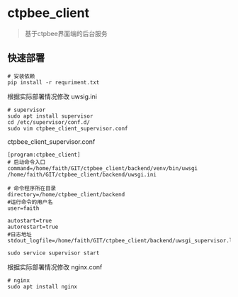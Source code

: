 # ctpbee_client  
> 基于ctpbee界面端的后台服务

## 快速部署
```
# 安装依赖
pip install -r requriment.txt

```
根据实际部署情况修改 uwsig.ini
```
# supervisor
sudo apt install supervisor
cd /etc/supervisor/conf.d/
sudo vim ctpbee_client_supervisor.conf
```
ctpbee_client_supervisor.conf
```
[program:ctpbee_client]
# 启动命令入口
command=/home/faith/GIT/ctpbee_client/backend/venv/bin/uwsgi /home/faith/GIT/ctpbee_client/backend/uwsgi.ini

# 命令程序所在目录
directory=/home/ctpbee_client/backend
#运行命令的用户名
user=faith
        
autostart=true
autorestart=true
#日志地址
stdout_logfile=/home/faith/GIT/ctpbee_client/backend/uwsgi_supervisor.log     
```
```
sudo service supervisor start
```
根据实际部署情况修改 nginx.conf
```
# nginx
sudo apt install nginx

```

